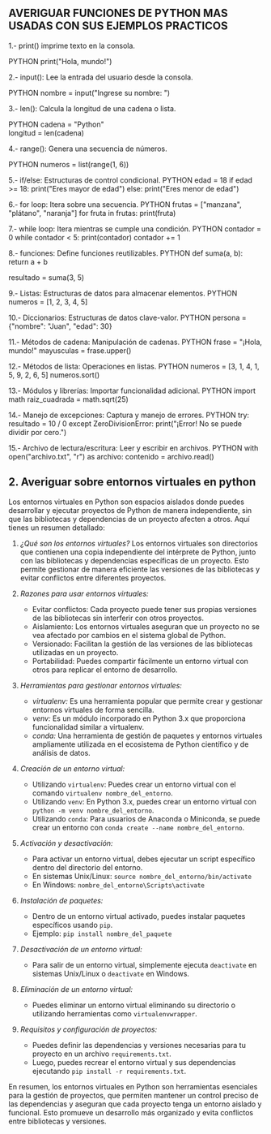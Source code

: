## AVERIGUAR FUNCIONES DE PYTHON MAS USADAS CON SUS EJEMPLOS PRACTICOS

1.- print() imprime texto en la consola.

PYTHON
print("Hola, mundo!")


2.- input(): Lee la entrada del usuario desde la consola.

PYTHON
nombre = input("Ingrese su nombre: ")


3.- len(): Calcula la longitud de una cadena o lista.

PYTHON
cadena = "Python"  
longitud = len(cadena)


4.- range(): Genera una secuencia de números.

PYTHON
numeros = list(range(1, 6))


5.- if/else: Estructuras de control condicional.
PYTHON
edad = 18
if edad >= 18:
    print("Eres mayor de edad")
else:
    print("Eres menor de edad")

6.- for loop: Itera sobre una secuencia.
PYTHON
frutas = ["manzana", "plátano", "naranja"]
for fruta in frutas:
    print(fruta)

7.- while loop: Itera mientras se cumple una condición.
PYTHON
contador = 0
while contador < 5:
    print(contador)
    contador += 1

8.- funciones: Define funciones reutilizables.
PYTHON
def suma(a, b):
    return a + b

resultado = suma(3, 5)

9.- Listas: Estructuras de datos para almacenar elementos.
PYTHON
numeros = [1, 2, 3, 4, 5]

10.- Diccionarios: Estructuras de datos clave-valor.
PYTHON
persona = {"nombre": "Juan", "edad": 30}

11.- Métodos de cadena: Manipulación de cadenas.
PYTHON
frase = "¡Hola, mundo!"
mayusculas = frase.upper()

12.- Métodos de lista: Operaciones en listas.
PYTHON
numeros = [3, 1, 4, 1, 5, 9, 2, 6, 5]
numeros.sort()

13.- Módulos y librerías: Importar funcionalidad adicional.
PYTHON
import math
raiz_cuadrada = math.sqrt(25)

14.- Manejo de excepciones: Captura y manejo de errores.
PYTHON
try:
    resultado = 10 / 0
except ZeroDivisionError:
    print("¡Error! No se puede dividir por cero.")

15.- Archivo de lectura/escritura: Leer y escribir en archivos.
PYTHON
with open("archivo.txt", "r") as archivo:
    contenido = archivo.read()

## 2. Averiguar sobre entornos virtuales en python

Los entornos virtuales en Python son espacios aislados donde puedes desarrollar y ejecutar proyectos de Python de manera independiente, sin que las bibliotecas y dependencias de un proyecto afecten a otros. Aquí tienes un resumen detallado:

1. *¿Qué son los entornos virtuales?*
   Los entornos virtuales son directorios que contienen una copia independiente del intérprete de Python, junto con las bibliotecas y dependencias específicas de un proyecto. Esto permite gestionar de manera eficiente las versiones de las bibliotecas y evitar conflictos entre diferentes proyectos.

2. *Razones para usar entornos virtuales:*
   - Evitar conflictos: Cada proyecto puede tener sus propias versiones de las bibliotecas sin interferir con otros proyectos.
   - Aislamiento: Los entornos virtuales aseguran que un proyecto no se vea afectado por cambios en el sistema global de Python.
   - Versionado: Facilitan la gestión de las versiones de las bibliotecas utilizadas en un proyecto.
   - Portabilidad: Puedes compartir fácilmente un entorno virtual con otros para replicar el entorno de desarrollo.

3. *Herramientas para gestionar entornos virtuales:*
   - *virtualenv:* Es una herramienta popular que permite crear y gestionar entornos virtuales de forma sencilla.
   - *venv:* Es un módulo incorporado en Python 3.x que proporciona funcionalidad similar a virtualenv.
   - *conda:* Una herramienta de gestión de paquetes y entornos virtuales ampliamente utilizada en el ecosistema de Python científico y de análisis de datos.

4. *Creación de un entorno virtual:*
   - Utilizando `virtualenv`: Puedes crear un entorno virtual con el comando `virtualenv nombre_del_entorno`.
   - Utilizando `venv`: En Python 3.x, puedes crear un entorno virtual con `python -m venv nombre_del_entorno`.
   - Utilizando `conda`: Para usuarios de Anaconda o Miniconda, se puede crear un entorno con `conda create --name nombre_del_entorno`.

5. *Activación y desactivación:*
   - Para activar un entorno virtual, debes ejecutar un script específico dentro del directorio del entorno.
   - En sistemas Unix/Linux: `source nombre_del_entorno/bin/activate`
   - En Windows: `nombre_del_entorno\Scripts\activate`

6. *Instalación de paquetes:*
   - Dentro de un entorno virtual activado, puedes instalar paquetes específicos usando `pip`.
   - Ejemplo: `pip install nombre_del_paquete`

7. *Desactivación de un entorno virtual:*
   - Para salir de un entorno virtual, simplemente ejecuta `deactivate` en sistemas Unix/Linux o `deactivate` en Windows.

8. *Eliminación de un entorno virtual:*
   - Puedes eliminar un entorno virtual eliminando su directorio o utilizando herramientas como `virtualenvwrapper`.

9. *Requisitos y configuración de proyectos:*
   - Puedes definir las dependencias y versiones necesarias para tu proyecto en un archivo `requirements.txt`.
   - Luego, puedes recrear el entorno virtual y sus dependencias ejecutando `pip install -r requirements.txt`.

En resumen, los entornos virtuales en Python son herramientas esenciales para la gestión de proyectos, que permiten mantener un control preciso de las dependencias y aseguran que cada proyecto tenga un entorno aislado y funcional. Esto promueve un desarrollo más organizado y evita conflictos entre bibliotecas y versiones.